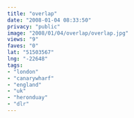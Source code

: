 ```yaml
---
title: "overlap"
date: "2008-01-04 08:33:50"
privacy: "public"
image: "2008/01/04/overlap/overlap.jpg"
views: "9"
faves: "0"
lat: "51503567"
lng: "-22648"
tags:
- "london"
- "canarywharf"
- "england"
- "uk"
- "heronduay"
- "dlr"
---
```


